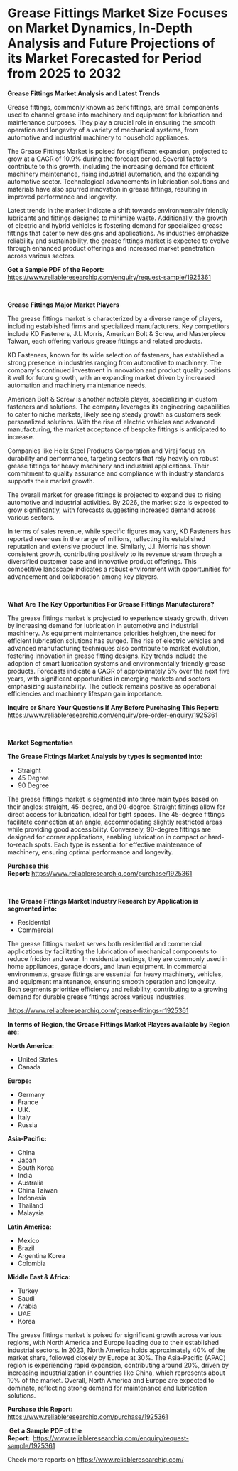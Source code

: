 <p><h1>Grease Fittings Market Size Focuses on Market Dynamics, In-Depth Analysis and Future Projections of its Market Forecasted for Period from 2025 to 2032</h1></p><p><strong>Grease Fittings Market Analysis and Latest Trends</strong></p>
<p><p>Grease fittings, commonly known as zerk fittings, are small components used to channel grease into machinery and equipment for lubrication and maintenance purposes. They play a crucial role in ensuring the smooth operation and longevity of a variety of mechanical systems, from automotive and industrial machinery to household appliances. </p><p>The Grease Fittings Market is poised for significant expansion, projected to grow at a CAGR of 10.9% during the forecast period. Several factors contribute to this growth, including the increasing demand for efficient machinery maintenance, rising industrial automation, and the expanding automotive sector. Technological advancements in lubrication solutions and materials have also spurred innovation in grease fittings, resulting in improved performance and longevity.</p><p>Latest trends in the market indicate a shift towards environmentally friendly lubricants and fittings designed to minimize waste. Additionally, the growth of electric and hybrid vehicles is fostering demand for specialized grease fittings that cater to new designs and applications. As industries emphasize reliability and sustainability, the grease fittings market is expected to evolve through enhanced product offerings and increased market penetration across various sectors.</p></p>
<p><strong>Get a Sample PDF of the Report:&nbsp;</strong> <a href="https://www.reliableresearchiq.com/enquiry/request-sample/1925361?utm_campaign=973&utm_medium=2&utm_source=Github&utm_content=ia&utm_term=14012025&utm_id=grease-fittings">https://www.reliableresearchiq.com/enquiry/request-sample/1925361</a></p>
<p>&nbsp;</p>
<p><strong>Grease Fittings Major Market Players</strong></p>
<p><p>The grease fittings market is characterized by a diverse range of players, including established firms and specialized manufacturers. Key competitors include KD Fasteners, J.I. Morris, American Bolt & Screw, and Masterpiece Taiwan, each offering various grease fittings and related products. </p><p>KD Fasteners, known for its wide selection of fasteners, has established a strong presence in industries ranging from automotive to machinery. The company's continued investment in innovation and product quality positions it well for future growth, with an expanding market driven by increased automation and machinery maintenance needs.</p><p>American Bolt & Screw is another notable player, specializing in custom fasteners and solutions. The company leverages its engineering capabilities to cater to niche markets, likely seeing steady growth as customers seek personalized solutions. With the rise of electric vehicles and advanced manufacturing, the market acceptance of bespoke fittings is anticipated to increase.</p><p>Companies like Helix Steel Products Corporation and Viraj focus on durability and performance, targeting sectors that rely heavily on robust grease fittings for heavy machinery and industrial applications. Their commitment to quality assurance and compliance with industry standards supports their market growth.</p><p>The overall market for grease fittings is projected to expand due to rising automotive and industrial activities. By 2026, the market size is expected to grow significantly, with forecasts suggesting increased demand across various sectors.</p><p>In terms of sales revenue, while specific figures may vary, KD Fasteners has reported revenues in the range of millions, reflecting its established reputation and extensive product line. Similarly, J.I. Morris has shown consistent growth, contributing positively to its revenue stream through a diversified customer base and innovative product offerings. This competitive landscape indicates a robust environment with opportunities for advancement and collaboration among key players.</p></p>
<p>&nbsp;</p>
<p><strong>What Are The Key Opportunities For Grease Fittings Manufacturers?</strong></p>
<p><p>The grease fittings market is projected to experience steady growth, driven by increasing demand for lubrication in automotive and industrial machinery. As equipment maintenance priorities heighten, the need for efficient lubrication solutions has surged. The rise of electric vehicles and advanced manufacturing techniques also contribute to market evolution, fostering innovation in grease fitting designs. Key trends include the adoption of smart lubrication systems and environmentally friendly grease products. Forecasts indicate a CAGR of approximately 5% over the next five years, with significant opportunities in emerging markets and sectors emphasizing sustainability. The outlook remains positive as operational efficiencies and machinery lifespan gain importance.</p></p>
<p><strong>Inquire or Share Your Questions If Any Before Purchasing This Report:</strong> <a href="https://www.reliableresearchiq.com/enquiry/pre-order-enquiry/1925361?utm_campaign=973&utm_medium=2&utm_source=Github&utm_content=ia&utm_term=14012025&utm_id=grease-fittings">https://www.reliableresearchiq.com/enquiry/pre-order-enquiry/1925361</a></p>
<p>&nbsp;</p>
<p><strong>Market Segmentation</strong></p>
<p><strong>The Grease Fittings Market Analysis by types is segmented into:</strong></p>
<p><ul><li>Straight</li><li>45 Degree</li><li>90 Degree</li></ul></p>
<p><p>The grease fittings market is segmented into three main types based on their angles: straight, 45-degree, and 90-degree. Straight fittings allow for direct access for lubrication, ideal for tight spaces. The 45-degree fittings facilitate connection at an angle, accommodating slightly restricted areas while providing good accessibility. Conversely, 90-degree fittings are designed for corner applications, enabling lubrication in compact or hard-to-reach spots. Each type is essential for effective maintenance of machinery, ensuring optimal performance and longevity.</p></p>
<p><strong>Purchase this Report:&nbsp;</strong><a href="https://www.reliableresearchiq.com/purchase/1925361?utm_campaign=973&utm_medium=2&utm_source=Github&utm_content=ia&utm_term=14012025&utm_id=grease-fittings">https://www.reliableresearchiq.com/purchase/1925361</a></p>
<p>&nbsp;</p>
<p><strong>The Grease Fittings Market Industry Research by Application is segmented into:</strong></p>
<p><ul><li>Residential</li><li>Commercial</li></ul></p>
<p><p>The grease fittings market serves both residential and commercial applications by facilitating the lubrication of mechanical components to reduce friction and wear. In residential settings, they are commonly used in home appliances, garage doors, and lawn equipment. In commercial environments, grease fittings are essential for heavy machinery, vehicles, and equipment maintenance, ensuring smooth operation and longevity. Both segments prioritize efficiency and reliability, contributing to a growing demand for durable grease fittings across various industries.</p></p>
<p><a href="https://www.reliableresearchiq.com/grease-fittings-r1925361?utm_campaign=973&utm_medium=2&utm_source=Github&utm_content=ia&utm_term=14012025&utm_id=grease-fittings">&nbsp;https://www.reliableresearchiq.com/grease-fittings-r1925361</a></p>
<p><strong>In terms of Region, the Grease Fittings Market Players available by Region are:</strong></p>
<p>
    <p> <strong> North America: </strong>
        <ul>
            <li>United States</li>
            <li>Canada</li>
        </ul>
        </p> 
    <p> <strong> Europe: </strong>
        <ul>
            <li>Germany</li>
            <li>France</li>
            <li>U.K.</li>
            <li>Italy</li>
            <li>Russia</li>
        </ul>
        </p> 
    <p> <strong> Asia-Pacific: </strong>
        <ul>
            <li>China</li>
            <li>Japan</li>
            <li>South Korea</li>
            <li>India</li>
            <li>Australia</li>
            <li>China Taiwan</li>
            <li>Indonesia</li>
            <li>Thailand</li>
            <li>Malaysia</li>
        </ul>
        </p> 
    <p> <strong> Latin America: </strong>
        <ul>
            <li>Mexico</li>
            <li>Brazil</li>
            <li>Argentina Korea</li>
            <li>Colombia</li>
        </ul>
        </p> 
    <p> <strong> Middle East & Africa: </strong>
        <ul>
            <li>Turkey</li>
            <li>Saudi</li>
            <li>Arabia</li>
            <li>UAE</li>
            <li>Korea</li>
        </ul>
    </p>
    </p>
<p><p>The grease fittings market is poised for significant growth across various regions, with North America and Europe leading due to their established industrial sectors. In 2023, North America holds approximately 40% of the market share, followed closely by Europe at 30%. The Asia-Pacific (APAC) region is experiencing rapid expansion, contributing around 20%, driven by increasing industrialization in countries like China, which represents about 10% of the market. Overall, North America and Europe are expected to dominate, reflecting strong demand for maintenance and lubrication solutions.</p></p>
<p><strong>Purchase this Report: </strong><a href="https://www.reliableresearchiq.com/purchase/1925361?utm_campaign=973&utm_medium=2&utm_source=Github&utm_content=ia&utm_term=14012025&utm_id=grease-fittings">https://www.reliableresearchiq.com/purchase/1925361</a></p>
<p>&nbsp;<strong>Get a Sample PDF of the Report:&nbsp;&nbsp;</strong><a href="https://www.reliableresearchiq.com/enquiry/request-sample/1925361?utm_campaign=973&utm_medium=2&utm_source=Github&utm_content=ia&utm_term=14012025&utm_id=grease-fittings">https://www.reliableresearchiq.com/enquiry/request-sample/1925361</a></p>
<p><strong></strong></p>
<p>Check more reports on <a href="https://www.reliableresearchiq.com/?utm_campaign=973&utm_medium=2&utm_source=Github&utm_content=ia&utm_term=14012025&utm_id=grease-fittings">https://www.reliableresearchiq.com/</a></p>